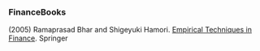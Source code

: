 ### FinanceBooks

(2005) Ramaprasad Bhar and Shigeyuki Hamori. [Empirical Techniques in Finance](https://link.springer.com/book/10.1007/3-540-27642-4). Springer


